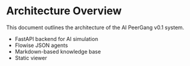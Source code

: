 # Architecture Overview

This document outlines the architecture of the AI PeerGang v0.1 system.

- FastAPI backend for AI simulation
- Flowise JSON agents
- Markdown-based knowledge base
- Static viewer
